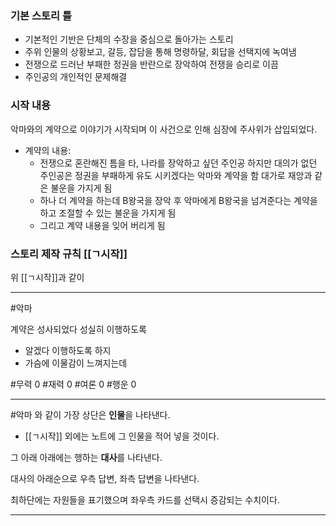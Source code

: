 ### 기본 스토리 틀
- 기본적인 기반은 단체의 수장을 중심으로 돌아가는 스토리
- 주위 인물의 상황보고, 갈등, 잡담을 통해 명령하달, 회답을 선택지에 녹여냄
- 전쟁으로 드러난 부패한 정권을 반란으로 장악하여 전쟁을 승리로 이끔
- 주인공의 개인적인 문제해결

### 시작 내용
악마와의 계약으로 이야기가 시작되며
이 사건으로 인해 심장에 주사위가 삽입되었다.
- 계약의 내용:
	 - 전쟁으로 혼란해진 틈을 타, 나라를 장악하고 싶던 주인공
	 하지만 대의가 없던 주인공은
	 정권을 부패하게 유도 시키겠다는 악마와 계약을 함
	 대가로 재앙과 같은 불운을 가지게 됨
	 - 하나 더 계약을 하는데 B왕국을 장악 후 악마에게 B왕국을
	 넘겨준다는 계약을 하고 조절할 수 있는 불운을 가지게 됨
	 - 그리고 계약 내용을 잊어 버리게 됨
### 스토리 제작 규칙 [[ㄱ시작]]
위 [[ㄱ시작]]과 같이

---
#악마

계약은 성사되었다 성실히 이행하도록

- 알겠다 이행하도록 하지
- 가슴에 이물감이 느껴지는데

#무력 0
#재력 0
#여론 0
#행운 0

---
#악마 와 같이 가장 상단은 **인물**을 나타낸다. 
- [[ㄱ시작]] 외에는 노트에 그 인물을 적어 넣을 것이다.

그 아래 아래에는 행하는 **대사**를 나타낸다.

대사의 아래순으로 우측 답변, 좌측 답변을 나타낸다.

최하단에는 자원들을 표기했으며 좌우측 카드를 선택시 증감되는 수치이다.

---
